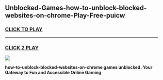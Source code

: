 
## Unblocked-Games-how-to-unblock-blocked-websites-on-chrome-Play-Free-puicw
<h3>
<a href="https://premium76.site?title=how-to-unblock-blocked-websites-on-chrome&ref=21A">CLICK TO PLAY</a></h3>
<hr>

<h3>
<a href="https://premium76.site?title=how-to-unblock-blocked-websites-on-chrome&ref=21A">CLICK 2 PLAY</a>
  
</h3>

<a href="https://premium76.site?title=how-to-unblock-blocked-websites-on-chrome&ref=21A"><img src="https://clearcache.store/games.png"></a>


**how-to-unblock-blocked-websites-on-chrome games unblocked: Your Gateway to Fun and Accessible Online Gaming**
